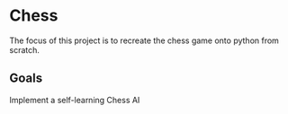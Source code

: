 # Chess
The focus of this project is to recreate the chess game onto python from scratch.

## Goals
Implement a self-learning Chess AI
